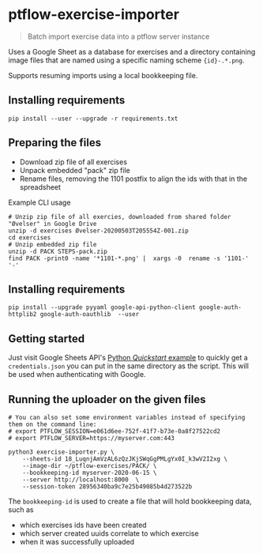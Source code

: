 # ptflow-exercise-importer
> Batch import exercise data into a ptflow server instance

Uses a Google Sheet as a database for exercises and
a directory containing image files that are named using a specific naming scheme `{id}-.*.png`.

Supports resuming imports using a local bookkeeping file.

## Installing requirements
```
pip install --user --upgrade -r requirements.txt
```

## Preparing the files

- Download zip file of all exercises
- Unpack embedded "pack" zip file 
- Rename files, removing the 1101 postfix to align the ids with that in the spreadsheet

Example CLI usage
```
# Unzip zip file of all exercies, downloaded from shared folder "Øvelser" in Google Drive
unzip -d exercises Øvelser-20200503T205554Z-001.zip
cd exercises 
# Unzip embedded zip file
unzip -d PACK STEPS-pack.zip
find PACK -print0 -name '*1101-*.png' |  xargs -0  rename -s '1101-' '-' 
```

## Installing requirements
```
pip install --upgrade pyyaml google-api-python-client google-auth-httplib2 google-auth-oauthlib  --user
```

## Getting started
Just visit Google Sheets API's [Python _Quickstart_ example](https://developers.google.com/sheets/api/quickstart/python) to quickly get a `credentials.json` you can put in the same directory as the script.
This will be used when authenticating with Google.

## Running the uploader on the given files

```
# You can also set some environment variables instead of specifying them on the command line:
# export PTFLOW_SESSION=e061d6ee-752f-41f7-b73e-0a8f27522cd2
# export PTFLOW_SERVER=https://myserver.com:443

python3 exercise-importer.py \
    --sheets-id 18_LuqnjAmVzAL6zQzJKjSWqGgPMLgYx0I_k3wV2I2xg \
	--image-dir ~/ptflow-exercises/PACK/ \
    --bookkeeping-id myserver-2020-06-15 \
	--server http://localhost:8000  \
	--session-token 28956340ba9c7e25b49085b4d273522b
```
The `bookkeeping-id` is used to create a file that will hold bookkeeping data, such as

- which exercises ids have been created
- which server created uuids correlate to which exercise 
- when it was successfully uploaded


